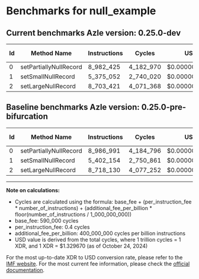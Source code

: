 # Benchmarks for null_example

## Current benchmarks Azle version: 0.25.0-dev

| Id  | Method Name            | Instructions | Cycles    | USD           | USD/Million Calls | Change                             |
| --- | ---------------------- | ------------ | --------- | ------------- | ----------------- | ---------------------------------- |
| 0   | setPartiallyNullRecord | 8_982_425    | 4_182_970 | $0.0000055620 | $5.56             | <font color="green">-4_566</font>  |
| 1   | setSmallNullRecord     | 5_375_052    | 2_740_020 | $0.0000036433 | $3.64             | <font color="green">-27_102</font> |
| 2   | setLargeNullRecord     | 8_703_421    | 4_071_368 | $0.0000054136 | $5.41             | <font color="green">-14_709</font> |

## Baseline benchmarks Azle version: 0.25.0-pre-bifurcation

| Id  | Method Name            | Instructions | Cycles    | USD           | USD/Million Calls |
| --- | ---------------------- | ------------ | --------- | ------------- | ----------------- |
| 0   | setPartiallyNullRecord | 8_986_991    | 4_184_796 | $0.0000055644 | $5.56             |
| 1   | setSmallNullRecord     | 5_402_154    | 2_750_861 | $0.0000036577 | $3.65             |
| 2   | setLargeNullRecord     | 8_718_130    | 4_077_252 | $0.0000054214 | $5.42             |

---

**Note on calculations:**

-   Cycles are calculated using the formula: base_fee + (per_instruction_fee \* number_of_instructions) + (additional_fee_per_billion \* floor(number_of_instructions / 1_000_000_000))
-   base_fee: 590_000 cycles
-   per_instruction_fee: 0.4 cycles
-   additional_fee_per_billion: 400_000_000 cycles per billion instructions
-   USD value is derived from the total cycles, where 1 trillion cycles = 1 XDR, and 1 XDR = $1.329670 (as of October 24, 2024)

For the most up-to-date XDR to USD conversion rate, please refer to the [IMF website](https://www.imf.org/external/np/fin/data/rms_sdrv.aspx).
For the most current fee information, please check the [official documentation](https://internetcomputer.org/docs/current/developer-docs/gas-cost#execution).
